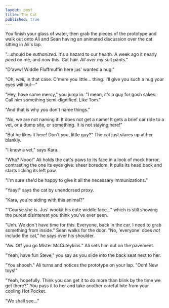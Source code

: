 ```yaml
---
layout: post
title: The Cat
published: true
---
```


You finish your glass of water, then grab the pieces of the prototype and walk out onto Ali and Sean having an animated discussion over the cat sitting in Ali's lap.

"...should be *euthanized.* It's a hazard to our health. A week ago it nearly *peed* on me, and now this. Cat hair. *All over* my suit pants."

"D'aww! Widdle Fluffmuffin here jus' wanted a hug."

"Oh, *well,* in that case. C'mere you little… thing. I'll give you such a hug your eyes will bul—"

"Hey, have some mercy," you jump in. "I mean, it's a guy for gosh sakes. Call him something semi-dignified. Like Tom."

"And that is why *you* don't name things."

"No, we are not naming it! It does not get a name! It gets a brief car ride to a vet, or a dump site, or something. It is not staying here!"

"But he likes it here! Don't you, little guy?" The cat just stares up at her blankly.

"I know a vet," says Kara.

"Wha? Nooo!" Ali holds the cat's paws to its face in a look of mock horror, contrasting the one its eyes give: sheer boredom. It pulls its head back and starts licking its left paw.

"I'm sure she'd be happy to give it all the necessary immunizations."

"Yaay!" says the cat by unendorsed proxy.

"Kara, you're siding with this animal?"

"'Course she is. Jus' wookit his cute widdle face..." which is still showing the purest disinterest you think you've ever seen.

"Unh. We don't have time for this. Everyone, back in the car. I need to grab something from inside." Sean walks for the door. "No, 'everyone' does *not* include the cat," he says over his shoulder.

"Aw. Off you go Mister McCuteykins." Ali sets him out on the pavement.

"Yeah, have fun Steve," you say as you slide into the back seat next to her.

"You shoosh." Ali turns and notices the prototype on your lap. "Ooh! New toys!"

"Yeah, hopefully. Think you can get it to do more than blink by the time we get there?" You pass it to her and take another careful bite from your cooling Hot Pocket.

"We shall see..."
